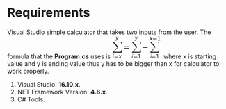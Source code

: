 # Requirements
Visual Studio simple calculator that takes two inputs from the user. The formula that the **Program.cs** uses is ![formula](render.png) where x is starting value and y is ending value thus y has to be bigger than x for calculator to work properly.
1. Visual Studio: **16.10.x**.
2. NET Framework Version: **4.8.x**.
3. C# Tools.
